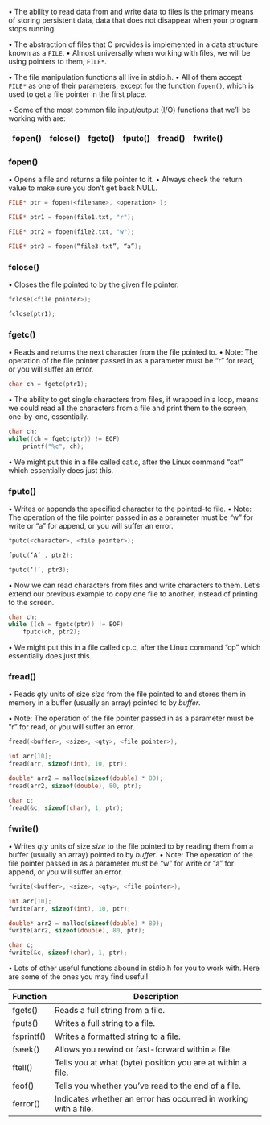 
• The ability to read data from and write data to files is the primary means of storing persistent data, data that does not disappear when your program stops running. 

• The abstraction of files that C provides is implemented in a data structure known as a `FILE`. 
	• Almost universally when working with files, we will be using pointers to them, `FILE*`.
	
• The file manipulation functions all live in stdio.h.
	 • All of them accept `FILE*` as one of their parameters, except for the function `fopen()`, which is used to get a file pointer in the first place. 
	 
• Some of the most common file input/output (I/O) functions that we’ll be working with are:

| fopen() | fclose() | fgetc() | fputc() | fread() | fwrite() |
| ------- | -------- | ------- | ------- | ------- | -------- |
### fopen() 

• Opens a file and returns a file pointer to it. 
• Always check the return value to make sure you don’t get back NULL.

```c
FILE* ptr = fopen(<filename>, <operation> );
```

```c
FILE* ptr1 = fopen(file1.txt, "r");
```

```c
FILE* ptr2 = fopen(file2.txt, "w");
```

```c
FILE* ptr3 = fopen(“file3.txt”, “a”);
```

### fclose()

• Closes the file pointed to by the given file pointer.

```c
fclose(<file pointer>);
```

```c
fclose(ptr1);
```

### fgetc()

• Reads and returns the next character from the file pointed to. 
• Note: The operation of the file pointer passed in as a parameter must be “r” for read, or you will suffer an error.

```c
char ch = fgetc(ptr1);
```

• The ability to get single characters from files, if wrapped in a loop, means we could read all the characters from a file and print them to the screen, one-by-one, essentially.

```c
char ch;
while((ch = fgetc(ptr)) != EOF)
	printf("%c", ch);
```

• We might put this in a file called cat.c, after the Linux command “cat” which essentially does just this.

### fputc()

• Writes or appends the specified character to the pointed-to file. 
• Note: The operation of the file pointer passed in as a parameter must be “w” for write or “a” for append, or you will suffer an error.

```c
fputc(<character>, <file pointer>);
```

```c 
fputc(‘A’ , ptr2);
```

```c
fputc(‘!’, ptr3);
```

• Now we can read characters from files and write characters to them. Let’s extend our previous example to copy one file to another, instead of printing to the screen.

```c
char ch;
while ((ch = fgetc(ptr)) != EOF)
	fputc(ch, ptr2);
```

• We might put this in a file called cp.c, after the Linux command “cp” which essentially does just this.

### fread()

• Reads *qty* units of size *size* from the file pointed to and stores them in memory in a buffer (usually an array) pointed to by *buffer*. 

• Note: The operation of the file pointer passed in as a parameter must be “r” for read, or you will suffer an error.

```c
fread(<buffer>, <size>, <qty>, <file pointer>);
```

```c
int arr[10]; 
fread(arr, sizeof(int), 10, ptr);
```

```c
double* arr2 = malloc(sizeof(double) * 80); 
fread(arr2, sizeof(double), 80, ptr);
```

```c
char c; 
fread(&c, sizeof(char), 1, ptr);
```

### fwrite()

• Writes *qty* units of size *size* to the file pointed to by reading them from a buffer (usually an array) pointed to by *buffer*. • Note: The operation of the file pointer passed in as a parameter must be “w” for write or “a” for append, or you will suffer an error.


```c
fwrite(<buffer>, <size>, <qty>, <file pointer>);
```

```c
int arr[10]; 
fwrite(arr, sizeof(int), 10, ptr);
```

```c
double* arr2 = malloc(sizeof(double) * 80); 
fwrite(arr2, sizeof(double), 80, ptr);
```

```c
char c; 
fwrite(&c, sizeof(char), 1, ptr);
```

• Lots of other useful functions abound in stdio.h for you to work with. Here are some of the ones you may find useful!

| Function   | Description                                                     |
| ---------- | --------------------------------------------------------------- |
| fgets()    | Reads a full string from a file.                                |
| fputs()    | Writes a full string to a file.                                 |
| fsprintf() | Writes a formatted string to a file.                            |
| fseek()    | Allows you rewind or fast-forward within a file.                |
| ftell()    | Tells you at what (byte) position you are at within a file.     |
| feof()     | Tells you whether you’ve read to the end of a file.             |
| ferror()   | Indicates whether an error has occurred in working with a file. |
